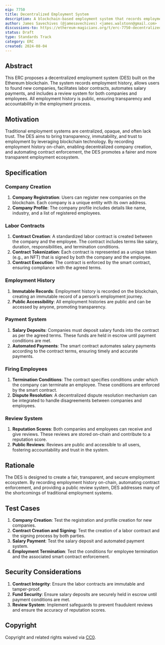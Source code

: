 ```yaml
---
eip: 7750
title: Decentralized Employment System
description: A blockchain-based employment system that records employment history.
author: James Savechives (@jamesavechives) <james.walstonn@gmail.com>
discussions-to: https://ethereum-magicians.org/t/erc-7750-decentralized-employment-system-des/20724
status: Draft
type: Standards Track
category: ERC
created: 2024-08-04
---
```


## Abstract

This ERC proposes a decentralized employment system (DES) built on the Ethereum blockchain. The system records employment history, allows users to found new companies, facilitates labor contracts, automates salary payments, and includes a review system for both companies and employees. All employment history is public, ensuring transparency and accountability in the employment process.

## Motivation

Traditional employment systems are centralized, opaque, and often lack trust. The DES aims to bring transparency, immutability, and trust to employment by leveraging blockchain technology. By recording employment history on-chain, enabling decentralized company creation, and automating contract enforcement, the DES promotes a fairer and more transparent employment ecosystem.

## Specification

### Company Creation

1. **Company Registration**: Users can register new companies on the blockchain. Each company is a unique entity with its own address.
2. **Company Profile**: The company profile includes details like name, industry, and a list of registered employees.

### Labor Contracts

1. **Contract Creation**: A standardized labor contract is created between the company and the employee. The contract includes terms like salary, duration, responsibilities, and termination conditions.
2. **Contract Tokenization**: Each contract is represented as a unique token (e.g., an NFT) that is signed by both the company and the employee.
3. **Contract Execution**: The contract is enforced by the smart contract, ensuring compliance with the agreed terms.

### Employment History

1. **Immutable Records**: Employment history is recorded on the blockchain, creating an immutable record of a person’s employment journey.
2. **Public Accessibility**: All employment histories are public and can be accessed by anyone, promoting transparency.

### Payment System

1. **Salary Deposits**: Companies must deposit salary funds into the contract as per the agreed terms. These funds are held in escrow until payment conditions are met.
2. **Automated Payments**: The smart contract automates salary payments according to the contract terms, ensuring timely and accurate payments.

### Firing Employees

1. **Termination Conditions**: The contract specifies conditions under which the company can terminate an employee. These conditions are enforced by the smart contract.
2. **Dispute Resolution**: A decentralized dispute resolution mechanism can be integrated to handle disagreements between companies and employees.

### Review System

1. **Reputation Scores**: Both companies and employees can receive and give reviews. These reviews are stored on-chain and contribute to a reputation score.
2. **Public Reviews**: Reviews are public and accessible to all users, fostering accountability and trust in the system.

## Rationale

The DES is designed to create a fair, transparent, and secure employment ecosystem. By recording employment history on-chain, automating contract enforcement, and providing a public review system, DES addresses many of the shortcomings of traditional employment systems.


## Test Cases

1. **Company Creation**: Test the registration and profile creation for new companies.
2. **Contract Creation and Signing**: Test the creation of a labor contract and the signing process by both parties.
3. **Salary Payment**: Test the salary deposit and automated payment system.
4. **Employment Termination**: Test the conditions for employee termination and the associated smart contract enforcement.

## Security Considerations

1. **Contract Integrity**: Ensure the labor contracts are immutable and tamper-proof.
2. **Fund Security**: Ensure salary deposits are securely held in escrow until payment conditions are met.
3. **Review System**: Implement safeguards to prevent fraudulent reviews and ensure the accuracy of reputation scores.

## Copyright

Copyright and related rights waived via [CC0](../LICENSE.md).

